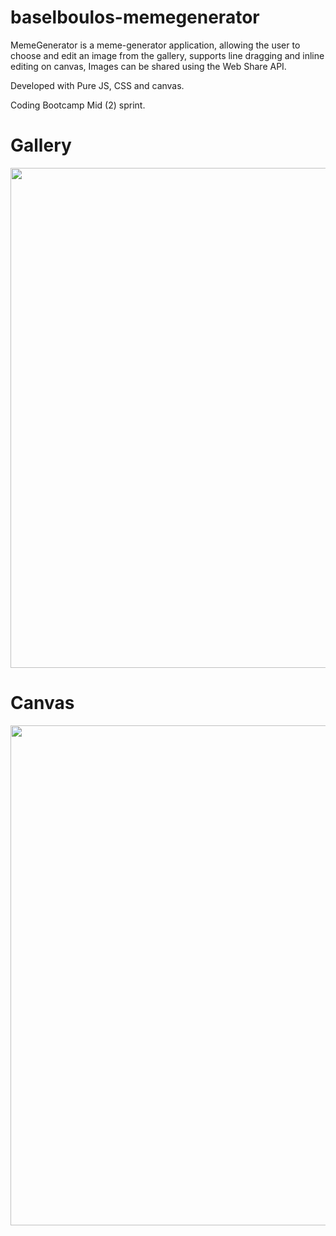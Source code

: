 # baselboulos-memegenerator
MemeGenerator is a meme-generator application, allowing the user to choose and edit an image from the gallery, supports line dragging and inline editing on canvas, Images can be shared using the Web Share API. 

Developed with Pure JS, CSS and canvas.


Coding Bootcamp Mid (2) sprint.

# Gallery

<img src="https://i.gyazo.com/c65e0f5d1bb95c8786cd61a780ffd589.png" width="800">

# Canvas

<img src="https://i.gyazo.com/10f4e934a62ff9457c3d1c3ac3ce5ef2.png" width="800">
